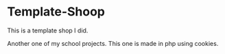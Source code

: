 # Template-Shoop
This is a template shop I did.

Another one of my school projects. This one is made in php using cookies.
